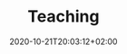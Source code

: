 ---
title: "Teaching"
listchaire: false
member: "PLevy"
date: 2020-10-21T20:03:12+02:00
draft: false
searchFilter: Teaching
notEverything: true
notListed: true
layout: list
comment: false
tags: ['Pierre', 'Lévy', 'teaching']
zone: "teaching"
---